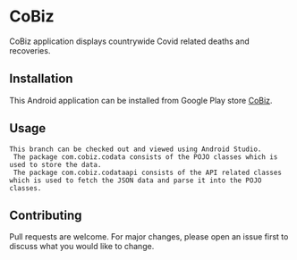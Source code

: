 # CoBiz

CoBiz application displays countrywide Covid related deaths and recoveries.

## Installation

This Android application can be installed from Google Play store [CoBiz](https://play.google.com/store/apps/details?id=com.divya.cobiz).

## Usage

```
This branch can be checked out and viewed using Android Studio.
 The package com.cobiz.codata consists of the POJO classes which is used to store the data.
 The package com.cobiz.codataapi consists of the API related classes which is used to fetch the JSON data and parse it into the POJO classes.
```

## Contributing
Pull requests are welcome. For major changes, please open an issue first to discuss what you would like to change.
